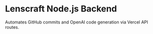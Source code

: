 # Lenscraft Node.js Backend

Automates GitHub commits and OpenAI code generation via Vercel API routes.